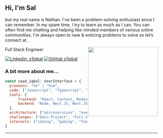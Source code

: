 <h2> Hi, I'm Sal</h2>
<p>but my real name is Nathan. I've been a problem-solving enthusiast since I can remember. In my spare time, I try to learn as much as I can. You can often find me chatting and helping like-minded members of various online communities.  I'm always open to new & enticing problems to solve so let’s connect at <a href="https://saadiqbal.web.app/contact"></a>.</p>
<img align='right' src="https://media.giphy.com/media/scZPhLqaVOM1qG4lT9/giphy.gif" width="230">
<p>Full Stack Engineer</p>

[![Linkedin: s1iqbal](https://img.shields.io/badge/-saad-blue?style=flat-square&logo=Linkedin&logoColor=white&link=https://www.linkedin.com/in/saad-iqbal-ryerson/)](https://www.linkedin.com/in/saad-iqbal-ryerson/)
[![GitHub s1iqbal](https://img.shields.io/github/followers/s1iqbal?label=follow&style=social)](https://github.com/s1iqbal)


### A bit more about me...  

```javascript
const saad_iqbal: UserInterface = {
  pronouns: "he" | "him",
  code: ["Javascript", "Typescript", "HTML", "CSS", "Golang", "Java"],
  tools: {
      frontend: "React, Context, Redux, TailWind, S(CSS), Storybook, Backstage",
      backend: "Node, Nest.JS, Next.JS, Docker, Kubernetes, GCP, AWS, Firebase"
  },
  architecture: ["microservices", "event-driven", "design system pattern"],
  challenges: ["Odin Project", "Full Stack Open", `Hackathons`],
  interests: ["coding", "gaming", "football", "music", "gym"]
}
```

---
